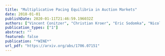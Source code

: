 ```yaml
---
title: "Multiplicative Pacing Equilibria in Auction Markets"
date: 2018-01-01
publishDate: 2020-01-11T21:46:59.196032Z
authors: ["Vincent Conitzer", "Christian Kroer", "Eric Sodomka", "Nicolas E. Stier-Moses"]
publication_types: ["1"]
abstract: ""
featured: false
publication: "*WINE*"
url_pdf: "https://arxiv.org/abs/1706.07151"
---
```


